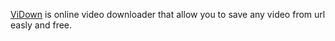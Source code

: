 [ViDown](https://video-downloader.pro) is online video downloader that allow you to save any video from url easly and free.
